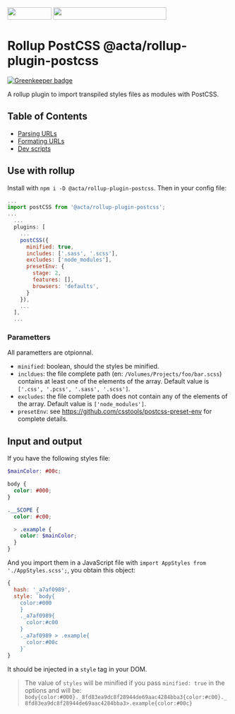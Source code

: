 <img width="100" height="28" src="https://raw.githubusercontent.com/fabien-h/rollup-plugin-postcss/master/img/acta.png"/>
<img width="256" height="28" src="https://raw.githubusercontent.com/fabien-h/rollup-plugin-postcss/master/img/rollup-postcss.png"/>

# Rollup PostCSS @acta/rollup-plugin-postcss

[![Greenkeeper badge](https://badges.greenkeeper.io/fabien-h/rollup-plugin-postcss.svg)](https://greenkeeper.io/)

A rollup plugin to import transpiled styles files as modules with PostCSS.

## Table of Contents

- [Parsing URLs](#parsing-urls)
- [Formating URLs](#formating-urls)
- [Dev scripts](#dev-scripts)

## Use with rollup

Install with `npm i -D @acta/rollup-plugin-postcss`. Then in your config file:

```JavaScript
...
import postCSS from '@acta/rollup-plugin-postcss';
...
  ...
  plugins: [
    ...
    postCSS({
      minified: true,
      includes: ['.sass', '.scss'],
      excludes: ['node_modules'],
      presetEnv: {
        stage: 2,
        features: [],
        browsers: 'defaults',
      }
    }),
    ...
  ],
  ...
```

### Parametters

All parametters are otpionnal.

- `minified`: boolean, should the styles be minified.
- `incldues`: the file complete path (en: `/Volumes/Projects/foo/bar.scss`) contains at least one of the elements of the array. Default value is `['.css', '.pcss', '.sass', '.scss']`.
- `excludes`: the file complete path does not contain any of the elements of the array. Default value is `['node_modules']`.
- `presetEnv`: see <https://github.com/csstools/postcss-preset-env> for complete details.

## Input and output

If you have the following styles file:

```SCSS
$mainColor: #00c;

body {
  color: #000;
}

.__SCOPE {
  color: #c00;

  > .example {
    color: $mainColor;
  }
}
```

And you import them in a JavaScript file with `import AppStyles from './AppStyles.scss';`, you obtain this object:

```JavaScript
{
  hash: '_a7af0989',
  style: `body{
    color:#000
    }
    ._a7af0989{
      color:#c00
    }
    ._a7af0989 > .example{
      color:#00c
    }`
}
```

It should be injected in a `style` tag in your DOM.

> The value of `styles` will be minified if you pass `minified: true` in the options and will be: `body{color:#000}._8fd83ea9dc8f28944de69aac4284bba3{color:#c00}._8fd83ea9dc8f28944de69aac4284bba3>.example{color:#00c}`
